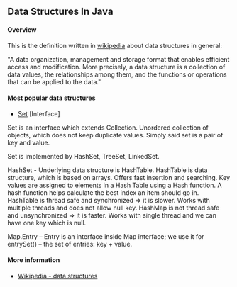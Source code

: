 ## Data Structures In Java

#### Overview

This is the definition written in <a href= "https://en.wikipedia.org/wiki/Data_structure" target="_blank" rel='nofollow'>wikipedia</a> about data structures in general:
  
  
  "A data organization, management and storage format that enables efficient access and modification. More precisely, a data structure is a collection of data values, the relationships among them, and the functions or operations that can be applied to the data."


#### Most popular data structures

- <a href = "https://docs.oracle.com/javase/7/docs/api/java/util/Set.html" target="_blank" rel='nofollow'>Set</a> [Interface]


Set is an interface which extends Collection. Unordered collection of objects, which does not keep duplicate values. Simply said set is a pair of key and value. 

Set is implemented by HashSet, TreeSet, LinkedSet.

HashSet - Underlying data structure is HashTable. 
HashTable is data structure, which is based on arrays. Offers fast insertion and searching. Key values are assigned to elements in a Hash Table using a Hash function. A hash function helps calculate the best index an item should go in. 
HashTable is thread safe and synchronized => it is slower. Works with multiple threads and does not allow null key. 
HashMap is not thread safe and unsynchronized => it is faster. Works with single thread and we can have one key which is null.


Map.Entry – Entry is an interface inside Map interface; we use it for entrySet() – the set of entries: key + value.


#### More information 
- <a href='https://en.wikipedia.org/wiki/Data_structure' target='_blank' rel='nofollow'>Wikipedia - data structures</a>
